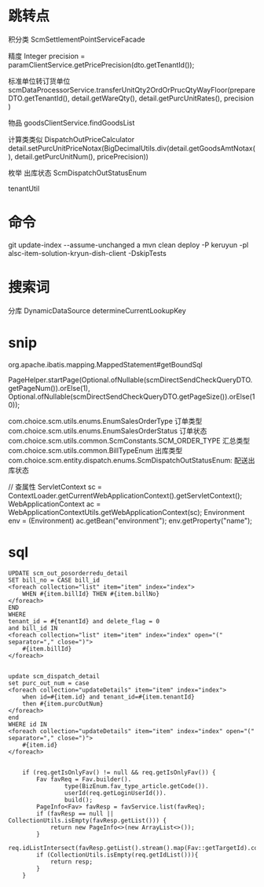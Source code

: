 # 跳转点
积分类 ScmSettlementPointServiceFacade

精度
Integer precision = paramClientService.getPricePrecision(dto.getTenantId());

标准单位转订货单位
scmDataProcessorService.transferUnitQty2OrdOrPrucQtyWayFloor(prepareDTO.getTenantId(), detail.getWareQty(), detail.getPurcUnitRates(), precision )

物品
goodsClientService.findGoodsList

计算类类似 DispatchOutPriceCalculator 
        detail.setPurcUnitPriceNotax(BigDecimalUtils.div(detail.getGoodsAmtNotax(), detail.getPurcUnitNum(), pricePrecision))

枚举
出库状态 ScmDispatchOutStatusEnum

tenantUtil

# 命令
git update-index --assume-unchanged a
mvn clean deploy -P keruyun -pl alsc-item-solution-kryun-dish-client -DskipTests

# 搜索词
分库 DynamicDataSource determineCurrentLookupKey

# snip
org.apache.ibatis.mapping.MappedStatement#getBoundSql

PageHelper.startPage(Optional.ofNullable(scmDirectSendCheckQueryDTO.getPageNum()).orElse(1),
                Optional.ofNullable(scmDirectSendCheckQueryDTO.getPageSize()).orElse(10));

com.choice.scm.utils.enums.EnumSalesOrderType 订单类型
com.choice.scm.utils.enums.EnumSalesOrderStatus 订单状态
com.choice.scm.utils.common.ScmConstants.SCM_ORDER_TYPE 汇总类型
com.choice.scm.utils.common.BillTypeEnum 出库类型
com.choice.scm.entity.dispatch.enums.ScmDispatchOutStatusEnum: 配送出库状态


// 查属性
ServletContext sc = ContextLoader.getCurrentWebApplicationContext().getServletContext();
WebApplicationContext ac = WebApplicationContextUtils.getWebApplicationContext(sc);
Environment env = (Environment) ac.getBean("environment");
env.getProperty("name");


# sql
	UPDATE scm_out_posorderredu_detail
	SET bill_no = CASE bill_id
	<foreach collection="list" item="item" index="index">
		WHEN #{item.billId} THEN #{item.billNo}
	</foreach>
	END
	WHERE
	tenant_id = #{tenantId} and delete_flag = 0
	and bill_id IN
	<foreach collection="list" item="item" index="index" open="(" separator="," close=")">
		#{item.billId}
	</foreach>


	update scm_dispatch_detail
	set purc_out_num = case
	<foreach collection="updateDetails" item="item" index="index">
		when id=#{item.id} and tenant_id=#{item.tenantId}
		then #{item.purcOutNum}
	</foreach>
	end
	WHERE id IN
	<foreach collection="updateDetails" item="item" index="index" open="(" separator="," close=")">
		#{item.id}
	</foreach>


        if (req.getIsOnlyFav() != null && req.getIsOnlyFav()) {
            Fav favReq = Fav.builder().
                    type(BizEnum.fav_type_article.getCode()).
                    userId(req.getLoginUserId()).
                    build();
            PageInfo<Fav> favResp = favService.list(favReq);
            if (favResp == null || CollectionUtils.isEmpty(favResp.getList())) {
                return new PageInfo<>(new ArrayList<>());
            }
            req.idListIntersect(favResp.getList().stream().map(Fav::getTargetId).collect(Collectors.toSet()));
            if (CollectionUtils.isEmpty(req.getIdList())){
                return resp;
            }
        }